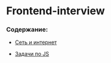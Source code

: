 # Frontend-interview

### Содержание:
- [Сеть и интернет](network-internet/network-internet.md)

- [Задачи по JS](tasks-js/tasks.md)
